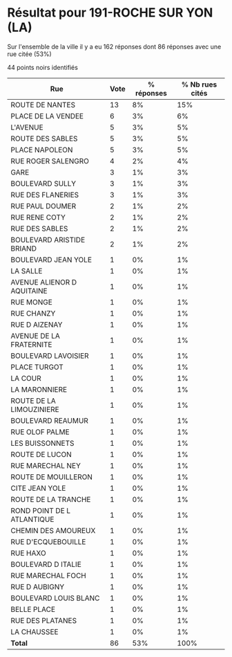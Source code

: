 # Résultat pour 191-ROCHE SUR YON (LA)

Sur l'ensemble de la ville il y a eu 162 réponses dont 86 réponses avec une rue citée (53%)

44 points noirs identifiés

| Rue | Vote | % réponses | % Nb rues cités|
|-----|------|------------|----------------|
| ROUTE DE NANTES | 13 | 8% | 15%|
| PLACE DE LA VENDEE | 6 | 3% | 6%|
| L'AVENUE | 5 | 3% | 5%|
| ROUTE DES SABLES | 5 | 3% | 5%|
| PLACE NAPOLEON | 5 | 3% | 5%|
| RUE ROGER SALENGRO | 4 | 2% | 4%|
| GARE | 3 | 1% | 3%|
| BOULEVARD SULLY | 3 | 1% | 3%|
| RUE DES FLANERIES | 3 | 1% | 3%|
| RUE PAUL DOUMER | 2 | 1% | 2%|
| RUE RENE COTY | 2 | 1% | 2%|
| RUE DES SABLES | 2 | 1% | 2%|
| BOULEVARD ARISTIDE BRIAND | 2 | 1% | 2%|
| BOULEVARD JEAN YOLE | 1 | 0% | 1%|
| LA SALLE | 1 | 0% | 1%|
| AVENUE ALIENOR D AQUITAINE | 1 | 0% | 1%|
| RUE MONGE | 1 | 0% | 1%|
| RUE CHANZY | 1 | 0% | 1%|
| RUE D AIZENAY | 1 | 0% | 1%|
| AVENUE DE LA FRATERNITE | 1 | 0% | 1%|
| BOULEVARD LAVOISIER | 1 | 0% | 1%|
| PLACE TURGOT | 1 | 0% | 1%|
| LA COUR | 1 | 0% | 1%|
| LA MARONNIERE | 1 | 0% | 1%|
| ROUTE DE LA LIMOUZINIERE | 1 | 0% | 1%|
| BOULEVARD REAUMUR | 1 | 0% | 1%|
| RUE OLOF PALME | 1 | 0% | 1%|
| LES BUISSONNETS | 1 | 0% | 1%|
| ROUTE DE LUCON | 1 | 0% | 1%|
| RUE MARECHAL NEY | 1 | 0% | 1%|
| ROUTE DE MOUILLERON | 1 | 0% | 1%|
| CITE JEAN YOLE | 1 | 0% | 1%|
| ROUTE DE LA TRANCHE | 1 | 0% | 1%|
| ROND POINT DE L ATLANTIQUE | 1 | 0% | 1%|
| CHEMIN DES AMOUREUX | 1 | 0% | 1%|
| RUE D'ECQUEBOUILLE | 1 | 0% | 1%|
| RUE HAXO | 1 | 0% | 1%|
| BOULEVARD D ITALIE | 1 | 0% | 1%|
| RUE MARECHAL FOCH | 1 | 0% | 1%|
| RUE D AUBIGNY | 1 | 0% | 1%|
| BOULEVARD LOUIS BLANC | 1 | 0% | 1%|
| BELLE PLACE | 1 | 0% | 1%|
| RUE DES PLATANES | 1 | 0% | 1%|
| LA CHAUSSEE | 1 | 0% | 1%|
| **Total** | 86 | 53% | 100%|
